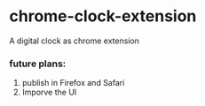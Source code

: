 # chrome-clock-extension

A digital clock as chrome extension

### future plans:

1. publish in Firefox and Safari
2. Imporve the UI
